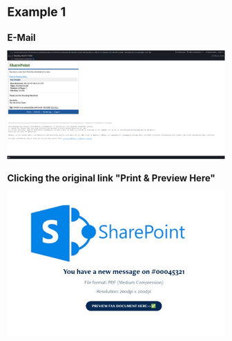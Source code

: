 # Example 1

## E-Mail

![](image.png)

## Clicking the original link "Print & Preview Here"

![](image2.jpeg)
